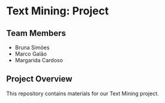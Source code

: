 # Text Mining: Project

## Team Members
- Bruna Simões
- Marco Galão
- Margarida Cardoso

## Project Overview
This repository contains materials for our Text Mining project.
